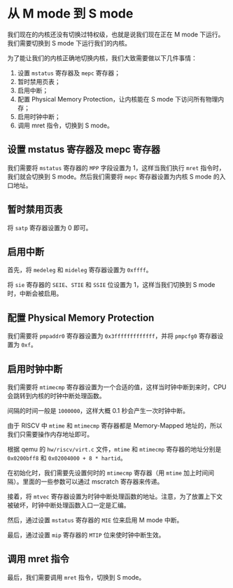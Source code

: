 # 从 M mode 到 S mode

我们现在的内核还没有切换过特权级，也就是说我们现在正在 M mode 下运行。我们需要切换到 S mode 下运行我们的内核。

为了能让我们的内核正确地切换内核，我们大致需要做以下几件事情：

1. 设置 `mstatus` 寄存器及 `mepc` 寄存器；
2. 暂时禁用页表；
3. 启用中断；
4. 配置 Physical Memory Protection，让内核能在 S mode 下访问所有物理内存；
5. 启用时钟中断；
6. 调用 mret 指令，切换到 S mode。

## 设置 mstatus 寄存器及 mepc 寄存器

我们需要将 `mstatus` 寄存器的 `MPP` 字段设置为 1，这样当我们执行 `mret` 指令时，我们就会切换到 S mode。然后我们需要将 `mepc` 寄存器设置为内核 S mode 的入口地址。

## 暂时禁用页表

将 `satp` 寄存器设置为 0 即可。

## 启用中断

首先，将 `medeleg` 和 `mideleg` 寄存器设置为 `0xffff`。

将 `sie` 寄存器的 `SEIE`、`STIE` 和 `SSIE` 位设置为 1，这样当我们切换到 S mode 时，中断会被启用。

## 配置 Physical Memory Protection

我们需要将 `pmpaddr0` 寄存器设置为 `0x3fffffffffffff`，并将 `pmpcfg0` 寄存器设置为 `0xf`。

## 启用时钟中断

我们需要将 `mtimecmp` 寄存器设置为一个合适的值，这样当时钟中断到来时，CPU 会跳转到内核的时钟中断处理函数。

间隔的时间一般是 `1000000`，这样大概 0.1 秒会产生一次时钟中断。

由于 RISCV 中 `mtime` 和 `mtimecmp` 寄存器都是 Memory-Mapped 地址的，所以我们只需要操作内存地址即可。

根据 qemu 的 `hw/riscv/virt.c` 文件，`mtime` 和 `mtimecmp` 寄存器的地址分别是 `0x0200bff8` 和 `0x02004000 + 8 * hartid`。

在初始化时，我们需要先设置何时的 `mtimecmp` 寄存器（用 `mtime` 加上时间间隔）。里面的一些参数可以通过 mscratch 寄存器来传递。

接着，将 `mtvec` 寄存器设置为时钟中断处理函数的地址。注意，为了放置上下文被破坏，时钟中断处理函数入口一定是汇编。

然后，通过设置 `mstatus` 寄存器的 `MIE` 位来启用 M mode 中断。

最后，通过设置 `mip` 寄存器的 `MTIP` 位来使时钟中断生效。

## 调用 mret 指令

最后，我们需要调用 `mret` 指令，切换到 S mode。
